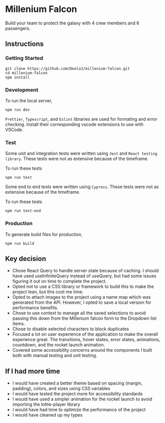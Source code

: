 # Millenium Falcon

Build your team to protect the galaxy with 4 crew members and 6 passengers.

## Instructions

### Getting Started

    git clone https://github.com/DeolaJ/millenium-falcon.git
    cd millenium-falcon
    npm install

### Development

To run the local server,

    npm run dev

`Prettier`, `Typescript`, and `Eslint` libraries are used for formating and error checking. Install their corresponding vscode extensions to use with VSCode.

### Test

Some unit and integration tests were written using `Jest` and `React testing library`. These tests were not as extensive because of the timeframe.

To run these tests

    npm run test

Some end to end tests were written using `Cypress`. These tests were not as extensive because of the timeframe.

To run these tests

    npm run test-end

### Production

To generate build files for production,

    npm run build

## Key decision

- Chose React Query to handle server state because of caching. I should have used useInfiniteQuery instead of useQuery, but had some issues figuring it out on time to complete the project.
- Opted not to use a CSS library or framework to build this to make the project lean, but this cost me time.
- Opted to attach images to the project using a name map which was generated from the API. However, I opted to save a local version for performance benefits.
- Chose to use context to manage all the saved selections to avoid passing this down from the Millenium falcon form to the Dropdown list items.
- Chose to disable selected characters to block duplicates
- Focused a lot on user experience of the application to make the overall experience great. The transitions, hover states, error states, animations, countdown, and the rocket launch animation.
- Covered some accessibility concerns around the components I built both with manual testing and unit testing.

## If I had more time

- I would have created a better theme based on spacing (margin, padding), colors, and sizes using CSS variables
- I would have tested the project more for accessibility standards
- I would have used a simpler animation for the rocket launch to avoid importing the lottie-player library
- I would have had time to optimize the performance of the project
- I would have cleaned up my types
